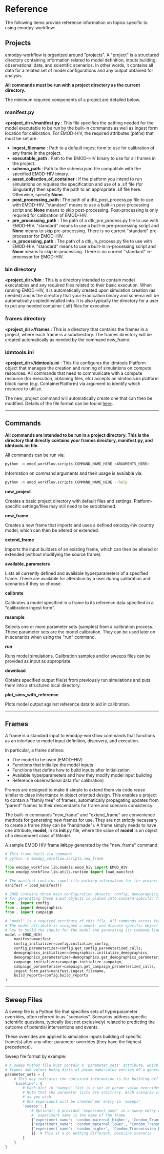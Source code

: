 # Reference
The following items provide reference information on topics specific to using emodpy-workflow:

## **Projects**

<p>
emodpy-workflow is organized around "projects". A "project" is a structured directory containing information related to 
model definition, inputs building, observational data, and scientific scenarios. In other words, it contains all data 
for a related set of model configurations and any output obtained for analysis.

**All commands must be run with a project directory as the current directory.**

The minimum required components of a project are detailed below.
</p>

<a id="manifest-py"></a>
### manifest.py

**&lt;project_dir&gt;/manifest.py** : This file specifies the pathing needed for the model executable to be run by the built-in 
commands as well as ingest form location for calibration. For EMOD-HIV, the required attributes (paths) that must be 
set are:

- **ingest_filename** : Path to a default ingest form to use for calibration of any frame in the project.
- **executable_path** : Path to the EMOD-HIV binary to use for all frames in the project.
- **schema_path** : Path to the schema.json file compatible with the specified EMOD-HIV binary.
- **asset_collection_of_container** : If the platform you intend to run simulations on requires the specification and 
use of a .sif file (for Singularity) then specify the path to an appropriate .sif file here. Otherwise, specify 
**None**.
- **post_processing_path** : The path of a dtk_post_process.py file to use with EMOD-HIV. "standard" means to use a 
built-in post-processing script and **None** means to skip post-processing. Post-processing is only required for 
calibration of EMOD-HIV.
- **pre_processing_path** : The path of a dtk_pre_process.py file to use with EMOD-HIV. "standard" means to use a 
built-in pre-processing script and **None** means to skip pre-processing. There is no current "standard" pre-processor 
for EMOD-HIV.
- **in_processing_path** : The path of a dtk_in_process.py file to use with EMOD-HIV. "standard" means to use a built-in
in-processing script and **None** means to skip in-processing. There is no current "standard" in-processor for 
EMOD-HIV.

<a id="bin-directory"></a>
### bin directory

**&lt;project_dir&gt;/bin** : This is a directory intended to contain model executables and any required files related to their 
basic execution. When running EMOD-HIV, it is automatically created upon simulation creation (as needed) and is the 
directory that your Eradication binary and schema will be automatically copied/installed into. It is also typically the 
directory for a user to put any needed container (.sif) files for execution.

<a id="frames-directory"></a>
### frames directory

**&lt;project_dir&gt;/frames** : This is a directory that contains the frames in a project, where each frame is a subdirectory. 
The frames directory will be created automatically as needed by the command new_frame.

<a id="idmtools-ini"></a>
### idmtools.ini

**&lt;project_dir&gt;/idmtools.ini** : This file configures the idmtools Platform object that manages the creation and running of simulations on 
compute resources. All commands that need to communicate with a compute resource (for execution, obtaining files, etc) 
accepts an idmtools.ini platform block name (e.g. ContainerPlatform) via argument to identify which resource to utilize.

The new_project command will automatically create one that can then be modified. Details of the file 
format can be found <a href="https://docs.idmod.org/projects/idmtools/en/latest/configuration.html">here</a>.

---

## **Commands**

**All commands are intended to be run in a project directory. This is the directory that directly contains your frames directory, manifest.py, and idmtools.ini file.**

All commands can be run via:

```bash
python -m emod_workflow.scripts.COMMAND_NAME_HERE <ARGUMENTS_HERE>
```

Information on command arguments and their usage is available via:

```bash
python -m emod_workflow.scripts.COMMAND_NAME_HERE --help
```

**new_project**

Creates a basic project directory with default files and settings. Platform-specific settings/files may still need to be
set/obtained. 

**new_frame**
 
Creates a new frame that imports and uses a defined emodpy-hiv country model, which can then be altered or extended.

**extend_frame**

Imports the input builders of an existing frame, which can then be altered or extended (without modifying the source 
frame).

**available_parameters**

Lists all currently defined and available hyperparameters of a specified frame. These are available for alteration by a
user during calibration and scenarios if they so choose.

**calibrate**

Calibrates a model specified in a frame to its reference data specified in a "calibration ingest form".

**resample**

Selects one or more parameter sets (samples) from a calibration process. These parameter sets are the model calibration.
They can be used later on in scenarios when using the "run" command.

**run**

Runs model simulations. Calibration samples and/or sweeps files can be provided as input as appropriate. 

**download**

Obtains specified output file(s) from previously run simulations and puts them into a structured local directory.

**plot_sims_with_reference**

Plots model output against reference data to aid in calibration.

---

## **Frames**

A frame is a standard input to emodpy-workflow commands that functions as an interface to model input definition, 
discovery, and execution.

In particular, a frame defines:
- The model to be used (EMOD-HIV)
- Functions that initialize the model inputs
- Functions that define how to build inputs after initialization
- Available hyperparameters and how they modify model input building
- Reference observational data (for calibration)

Frames are designed to make it simple to extend them via code reuse similar to class inheritance in object oriented 
design. This enables a project to contain a "family tree" of frames, automatically propagating updates from "parent" 
frames to their descendants for frame and scenario consistency.

The built-in commands "new_frame" and "extend_frame" are convenience methods for generating new frames for use. They are
not strictly necessary to create a frame (they can be "handmade"). A frame simply needs to have one attribute, 
**model**, in its __init__.py file, where the value of **model** is an object of a descendent class of IModel.

A sample EMOD HIV frame __init__.py generated by the "new_frame" command:

```python
# This frame built via command:
# python -m emodpy_workflow.scripts.new_frame

from emodpy_workflow.lib.models.emod_hiv import EMOD_HIV
from emodpy_workflow.lib.utils.runtime import load_manifest

# The manifest contains input file pathing information for the project
manifest = load_manifest()

# EMOD contains three main configuration objects: config, demographics, and campaign. The related information
# for generating these input objects is placed into concern-specific files in this directory.
from . import config
from . import demographics
from . import campaign

# 'model' is a required attribute of this file. All commands access frames by loading the 'model' attribute.
# The model attribute is assigned a model- and disease-specific object that contains all information regarding
# how to build the inputs for the model and generating its command line for execution.
model = EMOD_HIV(
    manifest=manifest,
    config_initializer=config.initialize_config,
    config_parameterizer=config.get_config_parameterized_calls,
    demographics_initializer=demographics.initialize_demographics,
    demographics_parameterizer=demographics.get_demographics_parameterized_calls,
    campaign_initializer=campaign.initialize_campaign,
    campaign_parameterizer=campaign.get_campaign_parameterized_calls,
    ingest_form_path=manifest.ingest_filename,
    build_reports=config.build_reports
)
```

---

## **Sweep Files**

A sweep file is a Python file that specifies sets of hyperparameter overrides, often referred to as "scenarios". 
Scenarios address specific scientific questions, typically (but not exclusively) related to predicting the outcome
of potential interventions and events.

These overrides are applied to simulation inputs building of specific frame(s) after any other parameter overrides 
(they have the highest precedence).

Sweep file format by example:

```python
# A sweep Python file must contain a 'parameter_sets' attribute, which is a dict with keys being names of
# frames and values being dicts of param_name:value entries OR a generator of such dicts
parameter_sets = {
    # This key indicates the contained information is for building off the 'baseline' frame
    'baseline': {
        # Each dict in 'sweeps' list is a set of param: value overrides to be applied. A scenario.
        # Note that the parameter lists are arbitrary. Each scenario can include as many or few parameters
        # as you wish.
        # One experiment will be created per entry in 'sweeps'
        'sweeps': [
            # Optional: A provided 'experiment_name' in a sweep entry will name the corresponding experiment. Default
            #  experiment name is the name of the frame.
            {'experiment_name': 'condom_maternal_higher', 'Condom_Transmission_Blocking_Probability': 0.9, 'Maternal_Infection_Transmission_Probability': 0.4},
            {'experiment_name': 'condom_maternal_lower', 'Condom_Transmission_Blocking_Probability': 0.7, 'Maternal_Infection_Transmission_Probability': 0.2},
            {'experiment_name': 'condom_higher', 'Condom_Transmission_Blocking_Probability': 0.9},
            {}  # This is a do nothing different, baseline scenario
        ]
    }
}
```
